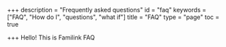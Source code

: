 +++
description = "Frequently asked questions"
id = "faq"
keywords = ["FAQ", "How do I", "questions", "what if"]
title = "FAQ"
type = "page"
toc = true

+++
Hello! This is Familink FAQ
